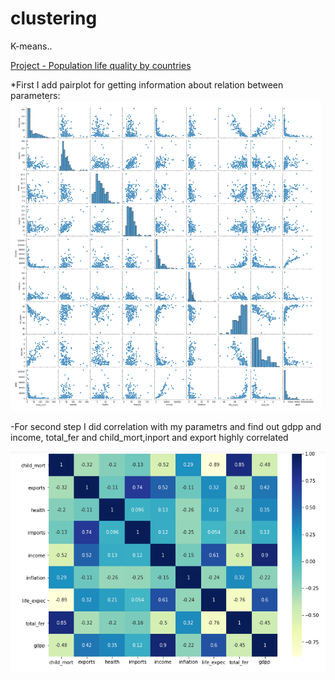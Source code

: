# clustering
K-means..

[Project - Population life quality by countries](https://github.com/tural327/clustering/tree/main/K-means)

*First I add pairplot for getting information about relation between parameters: 
![](https://github.com/tural327/clustering/blob/main/K-means/pairplot.png)

-For second step I did correlation with my parametrs and find out gdpp and income, total_fer and child_mort,inport and export highly correlated

![](https://github.com/tural327/clustering/blob/main/K-means/Corr().png)
